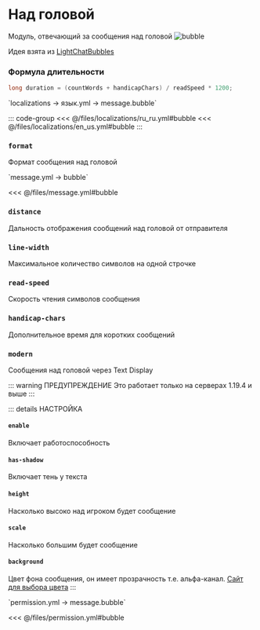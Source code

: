 # Над головой

Модуль, отвечающий за сообщения над головой
![bubble](/bubble.gif)

Идея взята из [LightChatBubbles](https://github.com/atesin/LightChatBubbles)

### Формула длительности

```java
long duration = (countWords + handicapChars) / readSpeed * 1200;
```

[//]: # (localization)
<!--@include: @/parts/words.md#localization--> 
<!--@include: @/parts/words.md#path--> `localizations → язык.yml → message.bubble`

<!--@include: @/parts/words.md#default--> 

::: code-group
<<< @/files/localizations/ru_ru.yml#bubble
<<< @/files/localizations/en_us.yml#bubble
:::

### `format`

Формат сообщения над головой

[//]: # (message.yml)
<!--@include: @/parts/words.md#setting-->
<!--@include: @/parts/words.md#path--> `message.yml → bubble`

<!--@include: @/parts/words.md#default-->
<<< @/files/message.yml#bubble

<!--@include: @/parts/enable.md-->

### `distance`

Дальность отображения сообщений над головой от отправителя

### `line-width`

Максимальное количество символов на одной строчке

### `read-speed`

Скорость чтения символов сообщения

### `handicap-chars`

Дополнительное время для коротких сообщений

### `modern`

Сообщения над головой через Text Display

::: warning ПРЕДУПРЕЖДЕНИЕ
Это работает только на серверах 1.19.4 и выше
:::

::: details НАСТРОЙКА
#### `enable`

Включает работоспособность

#### `has-shadow`

Включает тень у текста

#### `height`

Насколько высоко над игроком будет сообщение

#### `scale`

Насколько большим будет сообщение

#### `background`

Цвет фона сообщения, он имеет прозрачность т.е. альфа-канал. [Сайт для выбора цвета](https://rgbacolorpicker.com/color-wheel-picker)
:::

[//]: # (permission.yml)
<!--@include: @/parts/words.md#permission-->
<!--@include: @/parts/words.md#path--> `permission.yml → message.bubble`

<!--@include: @/parts/words.md#default-->
<<< @/files/permission.yml#bubble

<!--@include: @/parts/permission/permissionTier3.md-->